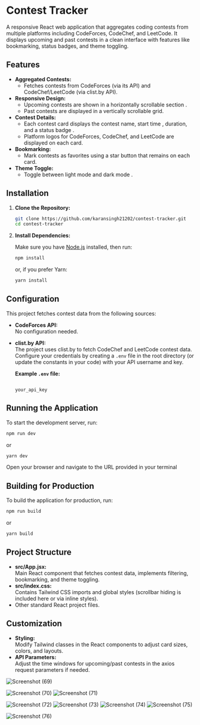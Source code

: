 
# Contest Tracker

A responsive React web application that aggregates coding contests from multiple platforms including CodeForces, CodeChef, and LeetCode. It displays upcoming and past contests in a clean interface with features like bookmarking, status badges, and theme toggling.

## Features

- **Aggregated Contests:**  
  - Fetches contests from CodeForces (via its API) and CodeChef/LeetCode (via clist.by API).
- **Responsive Design:**  
  - Upcoming contests are shown in a horizontally scrollable section .
  - Past contests are displayed in a vertically scrollable grid.
- **Contest Details:**  
  - Each contest card displays the contest name, start time , duration, and a status badge .
  - Platform logos for CodeForces, CodeChef, and LeetCode are displayed on each card.
- **Bookmarking:**  
  - Mark contests as favorites using a star button that remains on each card.
- **Theme Toggle:**  
  - Toggle between light mode  and dark mode .
## Installation

1. **Clone the Repository:**

   ```bash
   git clone https://github.com/karansingh21202/contest-tracker.git
   cd contest-tracker
   ```

2. **Install Dependencies:**

   Make sure you have [Node.js](https://nodejs.org/) installed, then run:

   ```bash
   npm install
   ```

   or, if you prefer Yarn:

   ```bash
   yarn install
   ```

## Configuration

This project fetches contest data from the following sources:

- **CodeForces API:**  
  No configuration needed.

- **clist.by API:**  
  The project uses clist.by to fetch CodeChef and LeetCode contest data. Configure your credentials by creating a `.env` file in the root directory (or update the constants in your code) with your API username and key.

  **Example `.env` file:**

  ```env
  
  your_api_key
  ```


## Running the Application

To start the development server, run:

```bash
npm run dev
```

or

```bash
yarn dev
```

Open your browser and navigate to the URL provided in your terminal 

## Building for Production

To build the application for production, run:

```bash
npm run build
```

or

```bash
yarn build
```



## Project Structure

- **src/App.jsx:**  
  Main React component that fetches contest data, implements filtering, bookmarking, and theme toggling.
- **src/index.css:**  
  Contains Tailwind CSS imports and global styles (scrollbar hiding is included here or via inline styles).
- Other standard React project files.


## Customization

- **Styling:**  
  Modify Tailwind classes in the React components to adjust card sizes, colors, and layouts.
- **API Parameters:**  
  Adjust the time windows for upcoming/past contests in the axios request parameters if needed.

![Screenshot (69)](https://github.com/user-attachments/assets/b997d31f-7894-4ab2-ad15-46bd00f337b4)

![Screenshot (70)](https://github.com/user-attachments/assets/cc801d7b-0954-4d0e-8388-9fd98e109a3f)
![Screenshot (71)](https://github.com/user-attachments/assets/4d885bc4-2c11-4130-b727-f0f9c7773dc8)

![Screenshot (72)](https://github.com/user-attachments/assets/f4f503d2-9c16-4974-b7b7-ca23928e6352)
![Screenshot (73)](https://github.com/user-attachments/assets/df9d3b36-b8f6-4cce-bfd6-ede2d08cad44)
![Screenshot (74)](https://github.com/user-attachments/assets/2f860505-ebfb-4005-a2d1-fe20e82b9709)
![Screenshot (75)](https://github.com/user-attachments/assets/6786127a-96ad-4202-a19a-6af1a55891cc)

![Screenshot (76)](https://github.com/user-attachments/assets/0af280f0-e6fd-4cf9-bf97-5e57de12ee0f)

